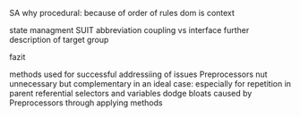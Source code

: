 SA
why procedural: because of order of rules
dom is context

state managment
SUIT abbreviation
coupling vs interface
further description of target group

fazit

methods used for successful addressiing of issues
Preprocessors nut unnecessary but complementary in an ideal case: especially for repetition in parent referential selectors and variables
dodge bloats caused by Preprocessors through applying methods
